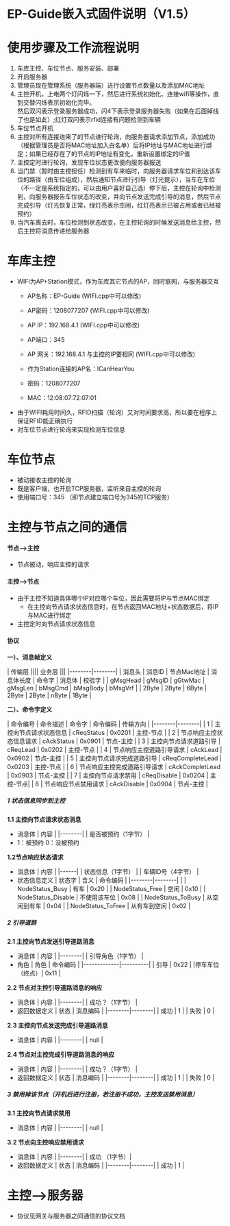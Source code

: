 EP-Guide嵌入式固件说明（V1.5）
=======
# 使用步骤及工作流程说明
1. 车库主控、车位节点、服务安装、部署
2. 开启服务器
3. 管理员现在管理系统（服务器端）进行设置节点数量以及添加MAC地址
4. 主控开机，上电两个灯闪烁一下，然后进行系统初始化、连接wifi等操作，直到交替闪烁表示初始化完毕。<br/>然后双闪表示登录服务器成功，闪4下表示登录服务器失败（如果在后面掉线了也是如此）;红灯双闪表示rfid连接有问题检测到车辆
5. 车位节点开机
6. 主控对所有连接进来了的节点进行轮询，向服务器请求添加节点，添加成功（根据管理员是否将MAC地址加入白名单）后将IP地址与MAC地址进行绑定；如果已经存在了的节点的IP地址有变化，重新设置绑定的IP值
7. 主控定时进行轮询，发现车位状态更改便向服务器报送
8. 当门禁（暂时由主控担任）检测到有车来临时，向服务器请求车位和到达该车位的路径（由车位组成），然后通知节点进行引导（灯光提示），当车在车位（不一定是系统指定的，可以由用户喜好自己选）停下后，主控在轮询中检测到，向服务器报告车位状态的改变，并向节点发送完成引导的消息，然后节点完成引导（灯光恢复正常，绿灯亮表示空闲，红灯亮表示已被占用或者已经被预约）
9. 当汽车离去时，车位检测到状态改变，在主控轮询的时候发送消息给主控，然后主控将消息传递给服务器

# 车库主控
* WIFI为AP+Station模式，作为车库其它节点的AP，同时联网，与服务器交互
  * AP名称：EP-Guide    (WIFI.cpp中可以修改)
  * AP密码：1208077207  (WIFI.cpp中可以修改)
  * AP IP：192.168.4.1                  (WIFI.cpp中可以修改)
  * AP端口：345
  * AP 网关：192.168.4.1  与主控的IP要相同 (WIFI.cpp中可以修改)

  * 作为Station连接的AP名：ICanHearYou
  * 密码：1208077207
  * MAC：12:08:07:72:07:01
* 由于WIFI耗用时间久，RFID扫描（轮询）又对时间要求高，所以要在程序上保证RFID能正确执行
* 对车位节点进行轮询来实现检测车位信息

# 车位节点

* 被动接收主控的轮询
* 既是客户端，也开启TCP服务器，监听来自主控的轮询
* 使用端口号：345 （即节点建立端口号为345的TCP服务）


# 主控与节点之间的通信

#### 节点-->主控
* 节点被动，响应主控的请求

#### 主控-->节点
* 由于主控不知道具体哪个IP对应哪个车位，因此需要将IP与节点MAC绑定
  * 在主控向节点请求状态信息时，在节点返回MAC地址+状态数据后，将IP与MAC进行绑定
* 主控定时向节点请求状态信息


#### 协议
**一）、消息帧定义**

| 传输层 |||| 业务层 |||
|--------|--------|
| 消息头 | 消息ID | 节点Mac地址 | 消息体长度 | 命令字 | 消息体 | 校验字 |
| gMsgHead | gMsgID | gGtwMac | gMsgLen | bMsgCmd | bMsgBody | bMsgVrf |
| 2Byte | 2Byte | 6Byte | 2Byte | 2Byte | nByte | 1Byte |

**二）、命令字定义**

| 命令编号 | 命令描述 | 命令字 | 命令编码 | 传输方向 |
|--------|--------|
|    1    | 主控向节点请求状态信息   | cReqStatus | 0x0201 | 主控-节点 |
|    2    | 节点响应主控状态信息请求 | cAckStatus | 0x0901 | 节点-主控 |
|    3    | 主控向节点请求道路引导   | cReqLead | 0x0202 | 主控-节点 |
|    4    | 节点响应主控道路引导请求 | cAckLead | 0x0902 | 节点-主控 |
|    5    | 主控向节点请求完成道路引导   | cReqCompleteLead | 0x0203 | 主控-节点 |
|    6    | 节点响应主控完成道路引导请求 | cAckCompletLead | 0x0903 | 节点-主控 |
|    7    | 主控向节点请求禁用          | cReqDisable     | 0x0204  | 主控-节点|
|    8    | 节点响应节点禁用请求        | cAckDisable     | 0x0904  | 节点-主控 |

##### 1 状态信息同步到主控
**1.1 主控向节点请求状态消息**
* 消息体
| 内容 |
|--------|
|  是否被预约（1字节）  |
* 1：被预约 0：没被预约

**1.2节点响应状态请求**
* 消息体
| 内容 |
|------|
| 状态信息（1字节） |
| 车辆ID号（4字节） |
* 状态信息定义
| 状态字           | 含义  | 命令编码 |
|--------|--------|                |
| NodeStatus_Busy | 有车  | 0x20    |
| NodeStatus_Free | 空闲  | 0x10    |
| NodeStatus_Disable | 不使用该车位  | 0x08    |
| NodeStatus_ToBusy | 从空闲到有车  | 0x04    |
| NodeStatus_ToFree | 从有车到空闲  | 0x02    |

##### 2 引导道路
**2.1 主控向节点发送引导道路消息**
* 消息体
| 内容 |
|--------|
| 引导角色（1字节）  |
* 角色
| 角色         | 命令编码  |
|-------------|----------|
|  引导        |  0x22    |
|停车车位（终点）| 0x11     |

**2.2 节点对主控引导道路消息的响应**
* 消息体
| 内容 |
|--------|
|  成功？（1字节）  |
* 返回数据定义
| 状态 | 消息编码 |
|--------|--------|
|   成功     |   1     |
|   失败     |   0     |

**2.3 主控向节点发送完成引导道路消息**
* 消息体
| 内容 |
|--------|
| null  |

**2.4 节点对主控完成引导道路消息的响应**
* 消息体
| 内容 |
|--------|
|  成功？（1字节）  |
* 返回数据定义
| 状态 | 消息编码 |
|--------|--------|
|   成功     |   1     |
|   失败     |   0     |

##### 3 禁用掉该节点（开机后进行注册，若注册不成功，主控发送禁用消息）

**3.1 主控向节点请求禁用**
* 消息体
| 内容 |
|--------|
|  null |

**3.2 节点向主控响应禁用请求**
* 消息体
| 内容 |
|--------|
|  成功 （1字节）|
* 返回数据定义
| 状态 | 消息编码 |
|--------|--------|
|   成功     |   1     |




# 主控-->服务器

* 协议见网关与服务器之间通信的协议文档

